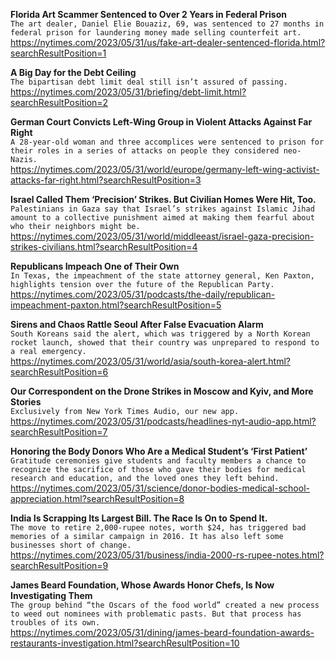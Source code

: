 **Florida Art Scammer Sentenced to Over 2 Years in Federal Prison**\
`The art dealer, Daniel Elie Bouaziz, 69, was sentenced to 27 months in federal prison for laundering money made selling counterfeit art.`\
https://nytimes.com/2023/05/31/us/fake-art-dealer-sentenced-florida.html?searchResultPosition=1

**A Big Day for the Debt Ceiling**\
`The bipartisan debt limit deal still isn’t assured of passing.`\
https://nytimes.com/2023/05/31/briefing/debt-limit.html?searchResultPosition=2

**German Court Convicts Left-Wing Group in Violent Attacks Against Far Right**\
`A 28-year-old woman and three accomplices were sentenced to prison for their roles in a series of attacks on people they considered neo-Nazis.`\
https://nytimes.com/2023/05/31/world/europe/germany-left-wing-activist-attacks-far-right.html?searchResultPosition=3

**Israel Called Them ‘Precision’ Strikes. But Civilian Homes Were Hit, Too.**\
`Palestinians in Gaza say that Israel’s strikes against Islamic Jihad amount to a collective punishment aimed at making them fearful about who their neighbors might be.`\
https://nytimes.com/2023/05/31/world/middleeast/israel-gaza-precision-strikes-civilians.html?searchResultPosition=4

**Republicans Impeach One of Their Own**\
`In Texas, the impeachment of the state attorney general, Ken Paxton, highlights tension over the future of the Republican Party.`\
https://nytimes.com/2023/05/31/podcasts/the-daily/republican-impeachment-paxton.html?searchResultPosition=5

**Sirens and Chaos Rattle Seoul After False Evacuation Alarm**\
`South Koreans said the alert, which was triggered by a North Korean rocket launch, showed that their country was unprepared to respond to a real emergency.`\
https://nytimes.com/2023/05/31/world/asia/south-korea-alert.html?searchResultPosition=6

**Our Correspondent on the Drone Strikes in Moscow and Kyiv, and More Stories**\
`Exclusively from New York Times Audio, our new app.`\
https://nytimes.com/2023/05/31/podcasts/headlines-nyt-audio-app.html?searchResultPosition=7

**Honoring the Body Donors Who Are a Medical Student’s ‘First Patient’**\
`Gratitude ceremonies give students and faculty members a chance to recognize the sacrifice of those who gave their bodies for medical research and education, and the loved ones they left behind.`\
https://nytimes.com/2023/05/31/science/donor-bodies-medical-school-appreciation.html?searchResultPosition=8

**India Is Scrapping Its Largest Bill. The Race Is On to Spend It.**\
`The move to retire 2,000-rupee notes, worth $24, has triggered bad memories of a similar campaign in 2016. It has also left some businesses short of change.`\
https://nytimes.com/2023/05/31/business/india-2000-rs-rupee-notes.html?searchResultPosition=9

**James Beard Foundation, Whose Awards Honor Chefs, Is Now Investigating Them**\
`The group behind “the Oscars of the food world” created a new process to weed out nominees with problematic pasts. But that process has troubles of its own.`\
https://nytimes.com/2023/05/31/dining/james-beard-foundation-awards-restaurants-investigation.html?searchResultPosition=10

